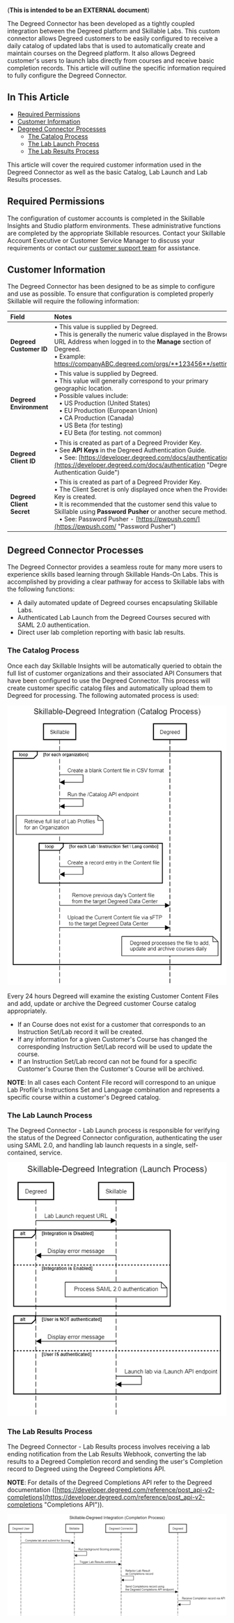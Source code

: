 (**This is intended to be an EXTERNAL document**)

The Degreed Connector has been developed as a tightly coupled integration between the Degreed platform and Skillable Labs. This custom connector allows Degreed customers to be easily configured to receive a daily catalog of updated labs that is used to automatically create and maintain courses on the Degreed platform. It also allows Degreed customer's users to launch labs directly from courses and receive basic completion records. This article will outline the specific information required to fully configure the Degreed Connector.

## In This Article 

- [Required Permissions](#required-permissions)
- [Customer Information](#customer-information)
- [Degreed Connector Processes](#degreed-connector-processes)
    - [The Catalog Process](#the-catalog-process)
    - [The Lab Launch Process](#the-lab-launch-process)
    - [The Lab Results Process](#the-lab-results-process)

This article will cover the required customer information used in the Degreed Connector as well as the basic Catalog, Lab Launch and Lab Results processes.

## Required Permissions

The configuration of customer accounts is completed in the Skillable Insights and Studio platform environments. These administrative functions are completed by the appropriate Skillable resources. Contact your Skillable Account Executive or Customer Service Manager to discuss your requirements or contact our [customer support team](http://www.skillable.com/customer-support/) for assistance. 

## Customer Information

The Degreed Connector has been designed to be as simple to configure and use as possible. To ensure that configuration is completed properly Skillable will require the following information:

| Field | Notes |
|:---|:---|
| **Degreed Customer ID** | • This value is supplied by Degreed.<br>• This is generally the numeric value displayed in the Browser URL Address when logged in to the **Manage** section of Degreed.<br>• Example: https://companyABC.degreed.com/orgs/**123456**/settings. |
| **Degreed Environment** | • This value is supplied by Degreed.<br>• This value will generally correspond to your primary geographic location.<br>• Possible values include:<br>&nbsp;&nbsp;&nbsp;• US Production (United States)<br>&nbsp;&nbsp;&nbsp;• EU Production (European Union)<br>&nbsp;&nbsp;&nbsp;• CA Production (Canada)<br>&nbsp;&nbsp;&nbsp;• US Beta (for testing)<br>&nbsp;&nbsp;&nbsp;• EU Beta (for testing. not common) |
| **Degreed Client ID** | • This is created as part of a Degreed Provider Key.<br>• See **API Keys** in the Degreed Authentication Guide.<br>&nbsp;&nbsp;&nbsp;• See: [https://developer.degreed.com/docs/authentication](https://developer.degreed.com/docs/authentication "Degreed Authentication Guide") |
| **Degreed Client Secret** | • This is created as part of a Degreed Provider Key.<br>• The Client Secret is only displayed once when the Provider Key is created.<br>• It is recommended that the customer send this value to Skillable using **Password Pusher** or another secure method.<br>&nbsp;&nbsp;&nbsp;• See: Password Pusher - [https://pwpush.com/](https://pwpush.com/ "Password Pusher") |

## Degreed Connector Processes

The Degreed Connector provides a seamless route for many more users to experience skills based learning through Skillable Hands-On Labs. This is accomplished by providing a clear pathway for access to Skillable labs with the following functions:

- A daily automated update of Degreed courses encapsulating Skillable Labs.
- Authenticated Lab Launch from the Degreed Courses secured with SAML 2.0 authentication.
- Direct user lab completion reporting with basic lab results.

### The Catalog Process

Once each day Skillable Insights will be automatically queried to obtain the full list of customer organizations and their associated API Consumers that have been configured to use the Degreed Connector. This process will create customer specific catalog files and automatically upload them to Degreed for processing. The following automated process is used:

![Degreed Sequence Diagram - Catalog v2](connect-images/Degreed-Sequence-Diagram-Catalog-v2.png)

Every 24 hours Degreed will examine the existing Customer Content Files and add, update or archive the Degreed customer Course catalog appropriately.

- If an Course does not exist for a customer that corresponds to an Instruction Set/Lab record it will be created.
- If any information for a given Customer's Course has changed the corresponding Instruction Set/Lab record will be used to update the course.
- If an Instruction Set/Lab record can not be found for a specific Customer's Course then the Customer's Course will be archived.

**NOTE**: In all cases each Content File record will correspond to an unique Lab Profile's Instructions Set and Language combination and represents a specific course within a customer's Degreed catalog.

### The Lab Launch Process

The Degreed Connector - Lab Launch process is responsible for verifying the status of the Degreed Connector configuration, authenticating the user using SAML 2.0, and handling lab launch requests in a single, self-contained, service.

![Degreed Sequence Diagram - Launch](connect-images/Degreed-Sequence-Diagram-Launch.png)

### The Lab Results Process

The Degreed Connector - Lab Results process involves receiving a lab ending notification from the Lab Results Webhook, converting the lab results to a Degreed Completion record and sending the user's Completion record to Degreed using the Degreed Completions API.

**NOTE**: For details of the Degreed Completions API refer to the Degreed documentation ([https://developer.degreed.com/reference/post_api-v2-completions](https://developer.degreed.com/reference/post_api-v2-completions "Completions API")).

![Degreed Sequence Diagram - results](connect-images/Degreed-Sequence-Diagram-results.png)
